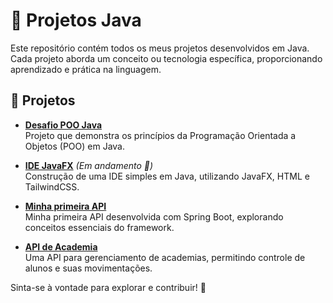 # 📌 Projetos Java

Este repositório contém todos os meus projetos desenvolvidos em Java. Cada projeto aborda um conceito ou tecnologia específica, proporcionando aprendizado e prática na linguagem.  

## 📂 Projetos  

- **[Desafio POO Java](/Projects/PooJavaProject/)**  
  Projeto que demonstra os princípios da Programação Orientada a Objetos (POO) em Java.  

- **[IDE JavaFX](/Projects/Javafx/)** *(Em andamento 🚧)*  
  Construção de uma IDE simples em Java, utilizando JavaFX, HTML e TailwindCSS.  

- **[Minha primeira API](/Projects/SpringBoot/)**  
  Minha primeira API desenvolvida com Spring Boot, explorando conceitos essenciais do framework.  

- **[API de Academia](/Projects/Academia/)**  
  Uma API para gerenciamento de academias, permitindo controle de alunos e suas movimentações.  

Sinta-se à vontade para explorar e contribuir! 🚀  
